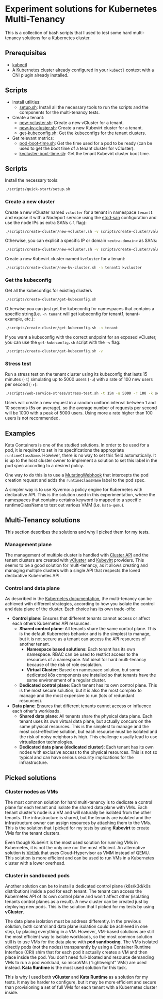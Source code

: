 
# Experiment solutions for Kubernetes Multi-Tenancy

This is a collection of bash scripts that I used to test some hard multi-tenancy solutions for a Kubernetes cluster.

## Prerequisites
- [kubectl](https://kubernetes.io/docs/tasks/tools/install-kubectl/)
- A Kubernetes cluster already configured in your `kubectl` context with a CNI plugin already installed.

## Scripts
- Install utilities:
  - [setup.sh](scripts/quick-start/setup.sh): Install all the necessary tools to run the scripts and the components for the multi-tenancy tests.
- Create a tenant:
  - [new-vcluster.sh](scripts/create-tenant/new-vcluster.sh): Create a new vCluster for a tenant.
  - [new-kv-cluster.sh](scripts/create-tenant/new-kv-cluster.sh): Create a new Kubevirt cluster for a tenant.
  - [get-kubeconfig.sh](scripts/create-tenant/get-kubeconfig.sh): Get the kubeconfigs for the tenant clusters.
- Get relevant metrics:
  - [pod-boot-time.sh](scripts/metrics/pod-boot-time.sh): Get the time used for a pod to be ready (can be used to get the boot time of a tenant cluster for vCluster).
  - [kvcluster-boot-time.sh](scripts/metrics/kvcluster-boot-time.sh): Get the tenant Kubevirt cluster boot time.

## Scripts
Install the necessary tools:
```bash
./scripts/quick-start/setup.sh
```
### Create a new cluster
Create a new vCluster named `vcluster` for a tenant in namespace `tenant1` and expose it with a Nodeport service using the [etcd-san](scripts/create-cluster/values/etcd-san.yaml) configuration and use the node IPs as extra SANs (`-l` flag):
```bash
./scripts/create-cluster/new-vcluster.sh -v scripts/create-cluster/values/etcd-san.yaml -n tenant1 -l vcluster
```
Otherwise, you can explicit a specific IP or domain `<extra-domain>` as SANs:
```bash
./scripts/create-cluster/new-vcluster.sh -v scripts/create-cluster/values/etcd-san.yaml -n tenant1 -a <extra-domain> vcluster 
```

Create a new Kubevirt cluster named `kvcluster` for a tenant:
```bash
./scripts/create-cluster/new-kv-cluster.sh -n tenant1 kvcluster
```

### Get the kubeconfig
Get all the kubeconfigs for existing clusters
```bash
./scripts/create-cluster/get-kubeconfig.sh
```

Otherwise you can just get the kubeconfig for namespaces that contains a specific string(i.e. `-n tenant` will get kubeconfig for tenant1, tenant-example, etc.):
```bash
./scripts/create-cluster/get-kubeconfig.sh -n tenant
```


If you want a kubeconfig with the correct endpoint for an exposed vCluster, you can use the `get-kubeconfig.sh` script with the `-v` flag:
```bash
./scripts/create-cluster/get-kubeconfig.sh -v
```	

### Stress test
Run a stress test on the tenant cluster using its kubeconfig that lasts 15 minutes (`-t`) simulating up to 5000 users (`-u`) with a rate of 100 new users per second (`-r`):
```bash
./scripts/web-service-stress/stress-test.sh -t 15m -u 5000 -r 100 -k scripts/create-cluster/kubeconfigs/tenant-vcluster.yaml
```
Users will create a new request in a random uniform interval between 1 and 10 seconds (5s on average), so the average number of requests per second will be 1000 with a peak of 5000 users.
Using more a rate higher than 100 users is not recommended.

## Examples
Kata Containers is one of the studied solutions. In order to be used for a pod, it is required to set in its specifications the appropriate `runtimeClassName`. However, there is no way to set this field automatically. It is up to the host cluster owner to implement a solution to set this label in the pod spec according to a desired policy.

One way to do this is to use a [MutatingWebhook](https://kubernetes.io/docs/reference/access-authn-authz/extensible-admission-controllers/) that intercepts the pod creation request and adds the `runtimeClassName` label to the pod spec.

A simpler way is to use Kyverno: a policy engine for Kubernetes with declarative API. This is the solution used in this experimentation, where the namespaces that contains certains keyword is mapped to a specific runtimeClassName to test out various VMM (i.e. `kata-qemu`).





## Multi-Tenancy solutions
This section describes the solutions and why I picked them for my tests.
### Management plane 
The management of multiple cluster is handled with [Cluster API](https://github.com/kubernetes-sigs/cluster-api) and the tenant clusters are created with [vCluster](https://github.com/loft-sh/cluster-api-provider-vcluster) and [Kubevirt](https://github.com/kubernetes-sigs/cluster-api-provider-kubevirt) providers. This seems to be a good solution for multi-tenancy, as it allows creating and managing multiple clusters with a single API that respects the loved declarative Kubernetes API.
### Control and data plane
As described in the [Kubernetes documentation](https://kubernetes.io/docs/concepts/security/multi-tenancy/), the multi-tenancy can be achieved with different strategies, according to how you isolate the control and data plane of the cluster. Each choice has its own trade-offs:
- **Control plane**: Ensures that different tenants cannot access or affect each others Kubernetes API resources.
  - **Shared control plane**: All tenants share the same control plane. This is the default Kubernetes behavior and is the simplest to manage, but it is not secure as a tenant can access the API resources of another tenant.
    - **Namespace based solutions**: Each tenant has its own namespace. RBAC can be used to restrict access to the resources of a namespace. Not ideal for hard multi-tenancy because of the risk of role escalation.
    - **Virtual Cluster**: Based on namespace solution, but some dedicated k8s components are installed so that tenants have the same environement of a regular cluster.
  - **Dedicated control plane**: Each tenant has its own control plane. This is the most secure solution, but it is also the most complex to manage and the most expensive to run (lots of redundant resources).
- **Data plane**: Ensures that different tenants cannot access or influence each other's workloads.
  - **Shared data plane**: All tenants share the physical data plane. Each tenant uses its own virtual data plane, but actually concurs on the same physical resources. This is the simplest to manage and the most cost-effective solution, but each resource must be isolated and the risk of noisy neighbors is high. This challenge usually lead to use virtualization technologies.
  - **Dedicated data plane (dedicated cluster)**: Each tenant has its own nodes with exclusive access to the physical resources. This is not so typical and can have serious security implications for the infrastructure.

## Picked solutions

### Cluster nodes as VMs
The most common solution for hard multi-tenancy is to dedicate a control plane for each tenant and isolate the shared data plane with VMs. Each tenant cluster's node is a VM and will naturally be isolated from the other tenants. The infrastructure is shared, but the tenants are isolated and the infrastructure owner can assign resources by attaching them to the VMs. This is the solution that I picked for my tests by using **Kubevirt** to create VMs for the tenant clusters.

Even though KubeVirt is the most used solution for running VMs in Kubernetes, it is not the only one nor the most efficient. An alternative solution is [VirtInk](https://github.com/smartxworks/virtink) that uses Cloud-Hypervisor as VMM instead of QEMU. This solution is more efficient and can be used to run VMs in a Kubernetes cluster with a lower overhead.

### Cluster in sandboxed pods
Another solution can be to install a dedicated control plane (k8s/k3d/k0s distribution) inside a pod for each tenant. The tenant can access the Kubernetes API of its own control plane and won't affect other (isolating tenants control planes as a result). A new cluster can be created just by deploying new pods. This is the solution that I picked for my tests by using **vCluster**.

The data plane isolation must be address differently. In the previous solution, both control and data plane isolation could be achieved in one step, by placing everything in a VM. However, VM-based solutions are still the most efficient way to isolate workloads, so the most common solution still is to use VMs for the data plane with **pod sandboxing**. The VMs isolated directly pods (not the nodes) transparently by using a Container Runtime Interface (CRI) shim that for each pod it actually creates a VM and then place inside the pod. You don't need full-bloated and resource demanding VMs to run a pod workload, so microVMs (“lightweight” VMs) are used instead. **Kata Runtime** is the most used solution for this task.

This is why I used both **vCluster** and **Kata Runtime** as a solution for my tests. It may be harder to configure, but it may be more efficient and secure than provisioning a set of full VMs for each tenant with a Kubernetes cluster inside.
